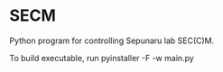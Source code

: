 # SECM

Python program for controlling Sepunaru lab SEC(C)M. 

To build executable, run pyinstaller -F -w main.py 
